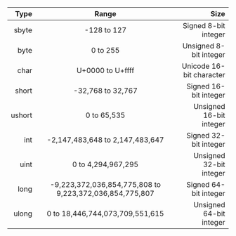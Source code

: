Type   |                          Range                          |                     Size
------:|:-------------------------------------------------------:|------------------------:
sbyte  |                       -128 to 127                       |     Signed 8-bit integer
byte   |                        0 to 255                         |   Unsigned 8-bit integer
char   |                    U+0000 to U+ffff                     | Unicode 16-bit character
short  |                    -32,768 to 32,767                    |    Signed 16-bit integer
ushort |                       0 to 65,535                       |  Unsigned 16-bit integer
int    |             -2,147,483,648 to 2,147,483,647             |    Signed 32-bit integer
uint   |                   0 to 4,294,967,295                    |  Unsigned 32-bit integer
long   | -9,223,372,036,854,775,808 to 9,223,372,036,854,775,807 |    Signed 64-bit integer
ulong  |             0 to 18,446,744,073,709,551,615             |  Unsigned 64-bit integer